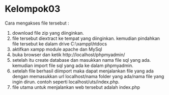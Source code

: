 # Kelompok03

Cara mengakses file tersebut :
1. download file zip yang diinginkan. 
2. file tersebut diextract ke tempat yang diinginkan. kemudian pindahkan file tersebut ke dalam  drive C:\xampp\htdocs
3. aktifkan xampp module apache dan MySql
4. buka browser dan ketik http://localhost/phpmyadmin/
5. setelah itu create database dan masukkan nama file sql yang ada. kemudian import file sql yang ada ke dalam phpmyadmin.
6. setelah file berhasil diimport maka dapat menjalankan file yang ada dengan memasukkan url localhost/nama folder yang ada/nama file yang ingin dirun. contoh seperti localhost/uts/index.php.
7. file utama untuk menjalankan web tersebut adalah index.php
